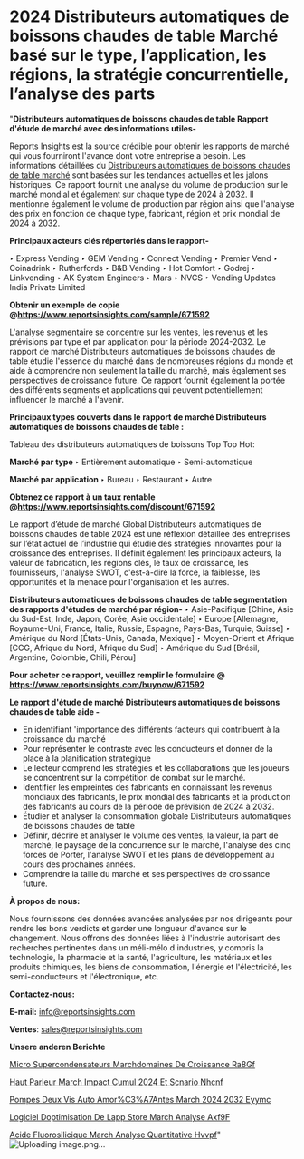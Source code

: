 # 2024 Distributeurs automatiques de boissons chaudes de table Marché basé sur le type, l’application, les régions, la stratégie concurrentielle, l’analyse des parts

"<strong>Distributeurs automatiques de boissons chaudes de table Rapport d'étude de marché avec des informations utiles-</strong>

Reports Insights est la source crédible pour obtenir les rapports de marché qui vous fourniront l'avance dont votre entreprise a besoin. Les informations détaillées du <a href=https://www.reportsinsights.com/sample/671592>Distributeurs automatiques de boissons chaudes de table marché</a> sont basées sur les tendances actuelles et les jalons historiques. Ce rapport fournit une analyse du volume de production sur le marché mondial et également sur chaque type de 2024 à 2032. Il mentionne également le volume de production par région ainsi que l'analyse des prix en fonction de chaque type, fabricant, région et prix mondial de 2024 à 2032.

<b>Principaux acteurs clés répertoriés dans le rapport-</b>

‣ Express Vending
‣ GEM Vending
‣ Connect Vending
‣ Premier Vend
‣ Coinadrink
‣ Rutherfords
‣ B&B Vending
‣ Hot Comfort
‣ Godrej
‣ Linkvending
‣ AK System Engineers
‣ Mars
‣ NVCS
‣ Vending Updates India Private Limited

<strong><b>Obtenir un exemple de copie @</b></strong><a href=https://www.reportsinsights.com/sample/671592><strong><b>https://www.reportsinsights.com/sample/671592</b></strong></a>

L'analyse segmentaire se concentre sur les ventes, les revenus et les prévisions par type et par application pour la période 2024-2032. Le rapport de marché Distributeurs automatiques de boissons chaudes de table étudie l'essence du marché dans de nombreuses régions du monde et aide à comprendre non seulement la taille du marché, mais également ses perspectives de croissance future. Ce rapport fournit également la portée des différents segments et applications qui peuvent potentiellement influencer le marché à l'avenir.

<strong>Principaux types couverts dans le rapport de marché Distributeurs automatiques de boissons chaudes de table :</strong>

Tableau des distributeurs automatiques de boissons Top Top Hot:

<strong>Marché par type </strong>
‣ Entièrement automatique
‣ Semi-automatique

<strong>Marché par application </strong>
‣ Bureau
‣ Restaurant
‣ Autre

<strong><b>Obtenez ce rapport à un taux rentable @</b></strong><a href=https://www.reportsinsights.com/discount/671592><strong><b>https://www.reportsinsights.com/discount/671592</b></strong></a>

Le rapport d’étude de marché Global Distributeurs automatiques de boissons chaudes de table 2024 est une réflexion détaillée des entreprises sur l’état actuel de l’industrie qui étudie des stratégies innovantes pour la croissance des entreprises. Il définit également les principaux acteurs, la valeur de fabrication, les régions clés, le taux de croissance, les fournisseurs, l'analyse SWOT, c'est-à-dire la force, la faiblesse, les opportunités et la menace pour l'organisation et les autres.

<strong>Distributeurs automatiques de boissons chaudes de table segmentation des rapports d'études de marché par région-</strong>
‣ Asie-Pacifique [Chine, Asie du Sud-Est, Inde, Japon, Corée, Asie occidentale]
‣ Europe [Allemagne, Royaume-Uni, France, Italie, Russie, Espagne, Pays-Bas, Turquie, Suisse]
‣ Amérique du Nord [États-Unis, Canada, Mexique]
‣ Moyen-Orient et Afrique [CCG, Afrique du Nord, Afrique du Sud]
‣ Amérique du Sud [Brésil, Argentine, Colombie, Chili, Pérou]

<strong>Pour acheter ce rapport, veuillez remplir le formulaire @   <a href=https://www.reportsinsights.com/buynow/671592>https://www.reportsinsights.com/buynow/671592</a></strong>

<strong>Le rapport d'étude de marché Distributeurs automatiques de boissons chaudes de table aide -</strong>
<ul>
  <li>En identifiant 'importance des différents facteurs qui contribuent à la croissance du marché</li>
  <li>Pour représenter le contraste avec les conducteurs et donner de la place à la planification stratégique</li>
  <li>Le lecteur comprend les stratégies et les collaborations que les joueurs se concentrent sur la compétition de combat sur le marché.</li>
  <li>Identifier les empreintes des fabricants en connaissant les revenus mondiaux des fabricants, le prix mondial des fabricants et la production des fabricants au cours de la période de prévision de 2024 à 2032.</li>
  <li>Étudier et analyser la consommation globale Distributeurs automatiques de boissons chaudes de table</li>
  <li>Définir, décrire et analyser le volume des ventes, la valeur, la part de marché, le paysage de la concurrence sur le marché, l'analyse des cinq forces de Porter, l'analyse SWOT et les plans de développement au cours des prochaines années.</li>
  <li>Comprendre la taille du marché et ses perspectives de croissance future.</li>
</ul>
<strong>À propos de nous:</strong>

Nous fournissons des données avancées analysées par nos dirigeants pour rendre les bons verdicts et garder une longueur d'avance sur le changement. Nous offrons des données liées à l'industrie autorisant des recherches pertinentes dans un méli-mélo d'industries, y compris la technologie, la pharmacie et la santé, l'agriculture, les matériaux et les produits chimiques, les biens de consommation, l'énergie et l'électricité, les semi-conducteurs et l'électronique, etc.

<strong>Contactez-nous:</strong>

<strong>E-mail:</strong> <a href=mailto:info@reportsinsights.com>info@reportsinsights.com</a>

<strong>Ventes</strong>: <a href=mailto:sales@reportsinsights.com>sales@reportsinsights.com</a>

<strong>Unsere anderen Berichte</strong>

<a href=https://www.linkedin.com/pulse/micro-supercondensateurs-march%C3%A9domaines-de-croissance-ra8gf/>Micro Supercondensateurs Marchdomaines De Croissance Ra8Gf</a>

<a href=https://www.linkedin.com/pulse/haut-parleur-march%C3%A9-impact-cumul%C3%A9-2024-et-sc%C3%A9nario-nhcnf/>Haut Parleur March Impact Cumul 2024 Et Scnario Nhcnf</a>

<a href=https://www.linkedin.com/pulse/pompes-%C3%A0-deux-vis-auto-amor%C3%A7antes-march%C3%A9-2024-2032-eyymc/>Pompes  Deux Vis Auto Amor%C3%A7Antes March 2024 2032 Eyymc</a>

<a href=https://www.linkedin.com/pulse/logiciel-doptimisation-de-lapp-store-march%C3%A9-analyse-axf9f/>Logiciel Doptimisation De Lapp Store March Analyse Axf9F</a>

<a href=https://www.linkedin.com/pulse/acide-fluorosilicique-march%C3%A9-analyse-quantitative-hvvpf/>Acide Fluorosilicique March Analyse Quantitative Hvvpf</a>"
![Uploading image.png…]()
